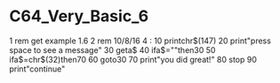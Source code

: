 # C64_Very_Basic_6

1 rem get example 1.6
2 rem 10/8/16
4 :
10 printchr$(147)
20 print"press space to see a message"
30 geta$
40 ifa$=""then30
50 ifa$=chr$(32)then70
60 goto30
70 print"you did great!"
80 stop
90 print"continue"
